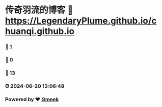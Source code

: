 # 传奇羽流的博客 :link: https://LegendaryPlume.github.io/chuanqi.github.io 
### :page_facing_up: [1](https://LegendaryPlume.github.io/chuanqi.github.io/tag.html) 
### :speech_balloon: 0 
### :hibiscus: 13 
### :alarm_clock: 2024-06-20 13:06:48 
### Powered by :heart: [Gmeek](https://github.com/Meekdai/Gmeek)
